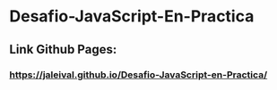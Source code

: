 # Desafio-JavaScript-En-Practica
## Link Github Pages:
### https://jaleival.github.io/Desafio-JavaScript-en-Practica/